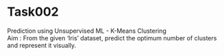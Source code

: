 # Task002
Prediction using Unsupervised ML - K-Means Clustering  
Aim : From the given ‘Iris’ dataset, predict the optimum number of clusters
and represent it visually.  
